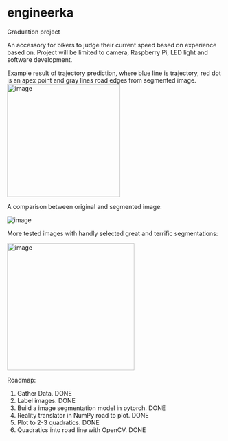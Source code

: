 # engineerka
Graduation project

An accessory for bikers to judge their current speed based on experience based on. Project will be limited to camera, Raspberry Pi, LED light and software development.

Example result of trajectory prediction, where blue line is trajectory, red dot is an apex point and gray lines road edges from segmented image.
<img width="263" alt="image" src="https://user-images.githubusercontent.com/79313551/224175763-6bb5d822-cb8f-4267-bcd6-800801b1c29c.png">

A comparison between original and segmented image:

![image](https://user-images.githubusercontent.com/79313551/224176356-fd68f626-78fc-4146-aad4-4c8664b14a5b.png)

More tested images with handly selected great and terrific segmentations:

<img width="296" alt="image" src="https://user-images.githubusercontent.com/79313551/224176667-b8a3a69a-6200-4cd1-adbb-805a32b339b2.png">

Roadmap:
1. Gather Data. DONE
2. Label images. DONE
3. Build a image segmentation model in pytorch. DONE
4. Reality translator in NumPy road to plot. DONE
5. Plot to 2-3 quadratics. DONE
6. Quadratics into road line with OpenCV. DONE
